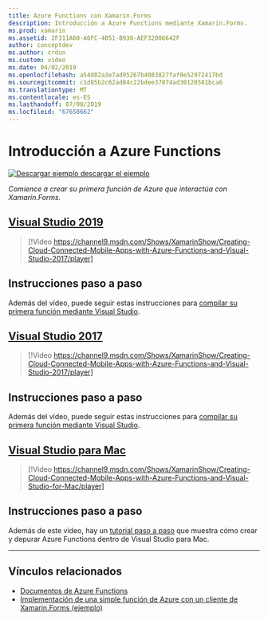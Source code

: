 ```yaml
---
title: Azure Functions con Xamarin.Forms
description: Introducción a Azure Functions mediante Xamarin.Forms.
ms.prod: xamarin
ms.assetid: 2F311A60-A6FC-4051-B938-AEF32086642F
author: conceptdev
ms.author: crdun
ms.custom: video
ms.date: 04/02/2019
ms.openlocfilehash: a54d82a3e7ad95267b4083827faf0e52972417bd
ms.sourcegitcommit: c1d85b2c62ad84c22bdee37874ad30128581bca6
ms.translationtype: MT
ms.contentlocale: es-ES
ms.lasthandoff: 07/08/2019
ms.locfileid: "67658662"
---
```

# <a name="get-started-with-azure-functions"></a>Introducción a Azure Functions

[![Descargar ejemplo](~/media/shared/download.png) descargar el ejemplo](https://azure.microsoft.com/resources/samples/functions-xamarin-getting-started/)

_Comience a crear su primera función de Azure que interactúa con Xamarin.Forms._

## <a name="visual-studio-2019tabwindows"></a>[Visual Studio 2019](#tab/windows)

> [!Video https://channel9.msdn.com/Shows/XamarinShow/Creating-Cloud-Connected-Mobile-Apps-with-Azure-Functions-and-Visual-Studio-2017/player]

## <a name="step-by-step-instructions"></a>Instrucciones paso a paso

Además del vídeo, puede seguir estas instrucciones para [compilar su primera función mediante Visual Studio](https://docs.microsoft.com/azure/azure-functions/functions-create-your-first-function-visual-studio).

## <a name="visual-studio-2017tabwin-vs2017"></a>[Visual Studio 2017](#tab/win-vs2017)

> [!Video https://channel9.msdn.com/Shows/XamarinShow/Creating-Cloud-Connected-Mobile-Apps-with-Azure-Functions-and-Visual-Studio-2017/player]

## <a name="step-by-step-instructions"></a>Instrucciones paso a paso

Además del vídeo, puede seguir estas instrucciones para [compilar su primera función mediante Visual Studio](https://docs.microsoft.com/azure/azure-functions/functions-create-your-first-function-visual-studio).

## <a name="visual-studio-for-mactabmacos"></a>[Visual Studio para Mac](#tab/macos)

> [!Video https://channel9.msdn.com/Shows/XamarinShow/Creating-Cloud-Connected-Mobile-Apps-with-Azure-Functions-and-Visual-Studio-for-Mac/player]

## <a name="step-by-step-instructions"></a>Instrucciones paso a paso

Además de este vídeo, hay un [tutorial paso a paso](https://docs.microsoft.com/visualstudio/mac/azure-functions-lab) que muestra cómo crear y depurar Azure Functions dentro de Visual Studio para Mac.

-----

## <a name="related-links"></a>Vínculos relacionados

- [Documentos de Azure Functions](https://docs.microsoft.com/azure/azure-functions/)
- [Implementación de una simple función de Azure con un cliente de Xamarin.Forms (ejemplo)](https://azure.microsoft.com/resources/samples/functions-xamarin-getting-started/)
